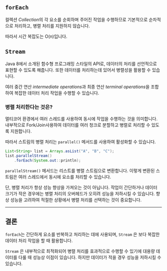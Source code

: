 ## `forEach`

컬렉션 *Collection*의 각 요소를 순회하며 주어진 작업을 수행하므로 기본적으로 순차적으로 처리하고, 병렬 처리를 지원하지 않습니다.

따라서 시간 복잡도는 O(n)입니다.

## `Stream`

Java 8에서 소개된 함수형 프로그래밍 스타일의 API로, 데이터의 처리를 선언적으로 표현할 수 있도록 해줍니다. 또한 데이터를 처리하는데 있어서 병렬성을 활용할 수 있습니다.

여러 중간 연산 *intermediate operations*과 최종 연산 *terminal operations*을 조합하여 복잡한 데이터 처리 작업을 수행할 수 있습니다.

### 병렬 처리한다는 것은?

멀티코어 환경에서 여러 스레드를 사용하여 동시에 작업을 수행하는 것을 의미합니다. 내부적으로 Fork/Join사용하여 데이터를 여러 청크로 분할하고 병렬로 처리할 수 있도록 지원합니다.

따라서 스트림의 병렬 처리는 `parallel()` 메서드를 사용하여 활성화할 수 있습니다.

```java title:example
List<String> list = Arrays.asList("A", "B", "C");
list.parallelStream()
    .forEach(System.out::println);
```

`parallelStream()` 메서드는 리스트를 병렬 스트림으로 변환합니다. 이렇게 변환된 스트림은 여러 스레드에서 동시에 요소를 처리할 수 있습니다.

단, 병렬 처리가 항상 성능 향상을 가져오는 것이 아닙니다. 작업이 간단하거나 데이터 크기가 작은 경우에는 병렬 처리의 오버헤드가 오히려 성능을 저하시킬 수 있습니다. 향상 성능을 고려하여 적절한 상황에서 병렬 처리를 선택하는 것이 중요합니다.

---
## 결론

`forEach`는 간단하게 요소를 반복하고 처리하는 데에 사용되며, `Stream` 은 보다 복잡한 데이터 처리 작업을 할 때 활용합니다.

`Stream` 은 내부적으로 최적화되어 병렬 처리를 효과적으로 수행할 수 있기에 대용량 데이터를 다룰 때 성능상 이점이 있습니다. 하지만 데이터가 적을 경우 성능을 저하시킬 수 있습니다.